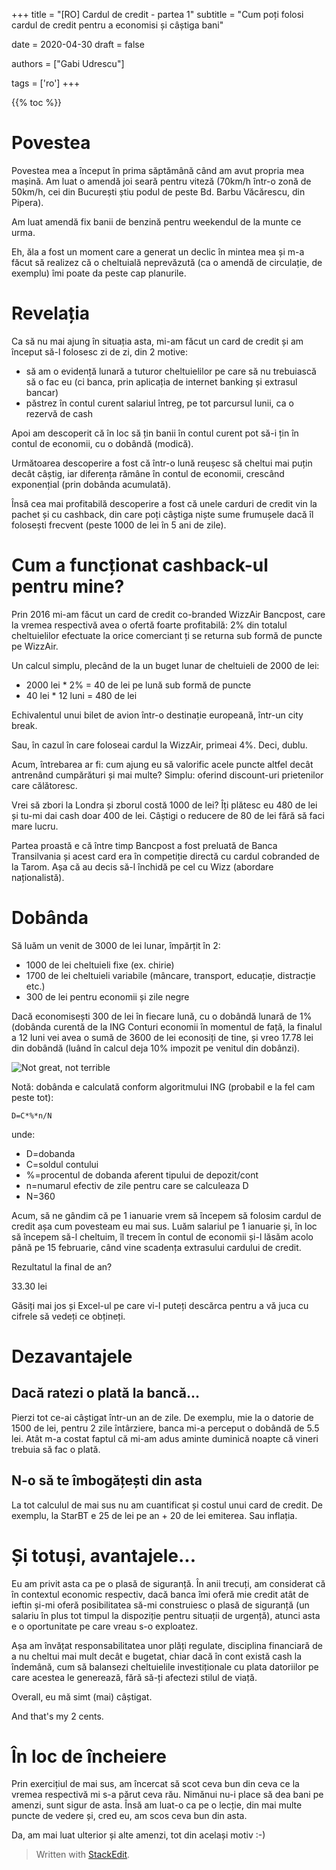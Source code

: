 +++
title = "[RO] Cardul de credit - partea 1"
subtitle = "Cum poți folosi cardul de credit pentru a economisi și câștiga bani"

date = 2020-04-30
draft = false

authors = ["Gabi Udrescu"]

tags = ['ro']
+++


{{% toc %}}

# Povestea

Povestea mea a început în prima săptămână când am avut propria mea mașină. Am luat o amendă joi seară pentru viteză (70km/h într-o zonă de 50km/h, cei din București știu podul de peste Bd. Barbu Văcărescu, din Pipera).

Am luat amendă fix banii de benzină pentru weekendul de la munte ce urma.

Eh, ăla a fost un moment care a generat un declic în mintea mea și m-a făcut să realizez că o cheltuială neprevăzută (ca o amendă de circulație, de exemplu) îmi poate da peste cap planurile.

# Revelația

Ca să nu mai ajung în situația asta, mi-am făcut un card de credit și am început să-l folosesc zi de zi, din 2 motive:

- să am o evidență lunară a tuturor cheltuielilor pe care să nu trebuiască să o fac eu (ci banca, prin aplicația de internet banking și extrasul bancar)
- păstrez în contul curent salariul întreg, pe tot parcursul lunii, ca o rezervă de cash

Apoi am descoperit că în loc să țin banii în contul curent pot să-i țin în contul de economii, cu o dobândă (modică).

Următoarea descoperire a fost că într-o lună reușesc să cheltui mai puțin decât câștig, iar diferența rămâne în contul de economii, crescând exponențial (prin dobânda acumulată).

Însă cea mai profitabilă descoperire a fost că unele carduri de credit vin la pachet și cu cashback, din care poți câștiga niște sume frumușele dacă îl folosești frecvent (peste 1000 de lei în 5 ani de zile).

# Cum a funcționat cashback-ul pentru mine?

Prin 2016 mi-am făcut un card de credit co-branded WizzAir Bancpost, care la vremea respectivă avea o ofertă foarte profitabilă: 2% din totalul cheltuielilor efectuate la orice comerciant ți se returna sub formă de puncte pe WizzAir. 

Un calcul simplu, plecând de la un buget lunar de cheltuieli de 2000 de lei:

 - 2000 lei * 2% = 40 de lei pe lună sub formă de puncte
 - 40 lei * 12 luni = 480 de lei

Echivalentul unui bilet de avion într-o destinație europeană, într-un city break. 

Sau, în cazul în care foloseai cardul la WizzAir, primeai 4%. Deci, dublu. 

Acum, întrebarea ar fi: cum ajung eu să valorific acele puncte altfel decât antrenând cumpărături și mai multe? Simplu: oferind discount-uri prietenilor care călătoresc.

Vrei să zbori la Londra și zborul costă 1000 de lei? Îți plătesc eu 480 de lei și tu-mi dai cash doar 400 de lei. Câștigi o reducere de 80 de lei fără să faci mare lucru. 

Partea proastă e că între timp Bancpost a fost preluată de Banca Transilvania și acest card era în competiție directă cu cardul cobranded de la Tarom. Așa că au decis să-l închidă pe cel cu Wizz (abordare naționalistă). 

# Dobânda
Să luăm un venit de 3000 de lei lunar, împărțit în 2:

- 1000 de lei cheltuieli fixe (ex. chirie)
- 1700 de lei cheltuieli variabile (mâncare, transport, educație, distracție etc.)
- 300 de lei pentru economii și zile negre

Dacă economisești 300 de lei în fiecare lună, cu o dobândă lunară de 1% (dobânda curentă de la ING Conturi economii în momentul de față, la finalul a 12 luni vei avea o sumă de 3600 de lei econosiți de tine, și vreo 17.78 lei din dobândă (luând în calcul deja 10% impozit pe venitul din dobânzi). 

![Not great, not terrible](https://i.imgur.com/KCDWvV2l.jpg)

Notă: dobânda e calculată conform algoritmului ING (probabil e la fel cam peste tot): 

    D=C*%*n/N

unde:

 - D=dobanda
 - C=soldul contului
 - %=procentul de dobanda aferent tipului de depozit/cont
 - n=numarul efectiv de zile pentru care se calculeaza D
 - N=360

Acum, să ne gândim că pe 1 ianuarie vrem să începem să folosim cardul de credit așa cum povesteam eu mai sus. Luăm salariul pe 1 ianuarie și, în loc să începem să-l cheltuim, îl trecem în contul de economii și-l lăsăm acolo până pe 15 februarie, când vine scadența extrasului cardului de credit. 

Rezultatul la final de an?

33.30 lei 

Găsiți mai jos și Excel-ul pe care vi-l puteți descărca pentru a vă juca cu cifrele să vedeți ce obțineți. 

# Dezavantajele

## Dacă ratezi o plată la bancă...
Pierzi tot ce-ai câștigat într-un an de zile. De exemplu, mie la o datorie de 1500 de lei, pentru 2 zile întârziere, banca mi-a perceput o dobândă de 5.5 lei. Atât m-a costat faptul că mi-am adus aminte duminică noapte că vineri trebuia să fac o plată.

## N-o să te îmbogățești din asta
La tot calculul de mai sus nu am cuantificat și costul unui card de credit. De exemplu, la StarBT e 25 de lei pe an + 20 de lei emiterea. Sau inflația. 

# Și totuși, avantajele...
Eu am privit asta ca pe o plasă de siguranță. În anii trecuți, am considerat că în contextul economic respectiv, dacă banca îmi oferă mie credit atât de ieftin și-mi oferă posibilitatea să-mi construiesc o plasă de siguranță (un salariu în plus tot timpul la dispoziție pentru situații de urgență), atunci asta e o oportunitate pe care vreau s-o exploatez.

Așa am învățat responsabilitatea unor plăți regulate, disciplina financiară de a nu cheltui mai mult decât e bugetat, chiar dacă în cont există cash la îndemână, cum să balansezi cheltuielile investiționale cu plata datoriilor pe care acestea le generează, fără să-ți afectezi stilul de viață. 

Overall, eu mă simt (mai) câștigat. 

And that's my 2 cents. 

# În loc de încheiere
Prin exercițiul de mai sus, am încercat să scot ceva bun din ceva ce la vremea respectivă mi s-a părut ceva rău. Nimănui nu-i place să dea bani pe amenzi, sunt sigur de asta. Însă am luat-o ca pe o lecție, din mai multe puncte de vedere și, cred eu, am scos ceva bun din asta.

Da, am mai luat ulterior și alte amenzi, tot din același motiv :-) 

> Written with [StackEdit](https://stackedit.io/).
<!--stackedit_data:
eyJoaXN0b3J5IjpbLTEyNDAyMzkwMDQsMTg3MzM4MDI5OCwxNj
Q5MzI1NTc3LC05NjM1MzU2MTgsLTE1NjY2MDk3NTgsMjU4Nzkx
ODkyLC0xNTk4MDQ2NzA0LDc1NjQwNDEyNF19
-->